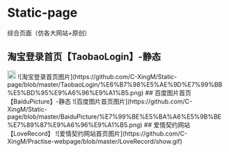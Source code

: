 # Static-page
综合页面（仿各大网站+原创）
## 淘宝登录首页【TaobaoLogin】-静态
<img src="https://github.com/C-XingM/Static-page/blob/master/TaobaoLogin/%E6%B7%98%E5%AE%9D%E7%99%BB%E5%BD%95%E9%A6%96%E9%A1%B5.png" width="20" height="20" alt="淘宝登录首页图片"/>
![淘宝登录首页图片](https://github.com/C-XingM/Static-page/blob/master/TaobaoLogin/%E6%B7%98%E5%AE%9D%E7%99%BB%E5%BD%95%E9%A6%96%E9%A1%B5.png)
## 百度图片首页【BaiduPicture】-静态
![百度图片首页图片](https://github.com/C-XingM/Static-page/blob/master/BaiduPicture/%E7%99%BE%E5%BA%A6%E5%9B%BE%E7%89%87%E9%A6%96%E9%A1%B5.png)
## 爱情契约网站【LoveRecord】
![爱情契约网站首页图片](https://github.com/C-XingM/Practise-webpage/blob/master/LoveRecord/show.gif)
